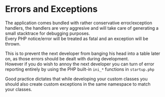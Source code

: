 # Errors and Exceptions
The application comes bundled with rather conservative error/exception handlers, the handlers are very aggresive and will take care of generating a small stacktrace for debugging purposes.  
Every PHP notice/error will be treated as fatal and an exception will be thrown.

This is to prevent the next developer from banging his head into a table later on, as those errors should be dealt with during development.    
However if you do wish to annoy the next developer you can turn of error reporting entirely by using the PHP built-in `ini_*` functions in `startup.php`

Good practice dictates that while developing your custom classes you should also create custom exceptions in the same namespace to match your classes.  